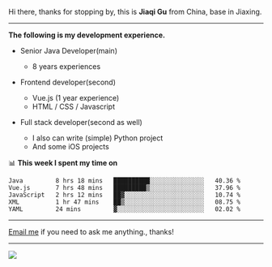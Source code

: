 Hi there, thanks for stopping by, this is **Jiaqi Gu** from China, base in Jiaxing.

---

**The following is my development experience.**

- Senior Java Developer(main)
  - 8 years experiences

- Frontend developer(second)
  - Vue.js (1 year experience)
  - HTML / CSS / Javascript
  
- Full stack developer(second as well)
  - I also can write (simple) Python project
  - And some iOS projects

📊 **This week I spent my time on**
<!--START_SECTION:waka-->
```text
Java         8 hrs 18 mins   ██████████░░░░░░░░░░░░░░░   40.36 % 
Vue.js       7 hrs 48 mins   █████████▒░░░░░░░░░░░░░░░   37.96 % 
JavaScript   2 hrs 12 mins   ██▓░░░░░░░░░░░░░░░░░░░░░░   10.74 % 
XML          1 hr 47 mins    ██▒░░░░░░░░░░░░░░░░░░░░░░   08.75 % 
YAML         24 mins         ▓░░░░░░░░░░░░░░░░░░░░░░░░   02.02 % 
```
<!--END_SECTION:waka-->

---

[Email me](mailto:droidqw@gmail.com?subject=Hiring_from_GitHub) if you need to ask me anything., thanks!

---

![]( https://visitor-badge.glitch.me/badge?page_id=githubgujiaqi)
